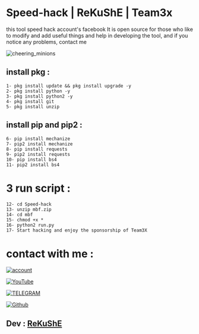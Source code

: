# Speed-hack | ReKuShE | Team3x
 
 
this tool speed hack account's facebook It is open source for those who like to modify and add useful things and help in developing the tool, and if you notice any problems, contact me


![cheering_minions](https://user-images.githubusercontent.com/70316694/100680660-1ae6d580-3383-11eb-89a4-0800b78c33f4.gif)


## install pkg :

````
1- pkg install update && pkg install upgrade -y
2- pkg install python -y
3- pkg install python2 -y
4- pkg install git 
5- pkg install unzip
````
## install pip and pip2 :

```
6- pip install mechanize
7- pip2 install mechanize
8- pip install requests
9- pip2 install requests
10- pip install bs4
11- pip2 install bs4
```

# 3 run script :
```
12- cd Speed-hack
13- unzip mbf.zip
14- cd mbf
15- chmod +x *
16- python2 run.py
17- Start hacking and enjoy the sponsorship of Team3X
```
# contact with me :

[![account](https://img.shields.io/badge/account%20-%20telegram-yellowred)](https://t.me/iiwiw)

[![YouTube](https://img.shields.io/badge/Channel-Youtube-red)](https://YouTube.com/iraqhacker)

[![TELEGRAM](https://img.shields.io/badge/channel-telegram-yellow)](https://t.me/Professional_school)

[![Github](https://img.shields.io/badge/My%20web-in%20Githib-9cf)](https://github.com/iraq-hacker)



## Dev : [ReKuShE](https://t.me/iiwiw)
